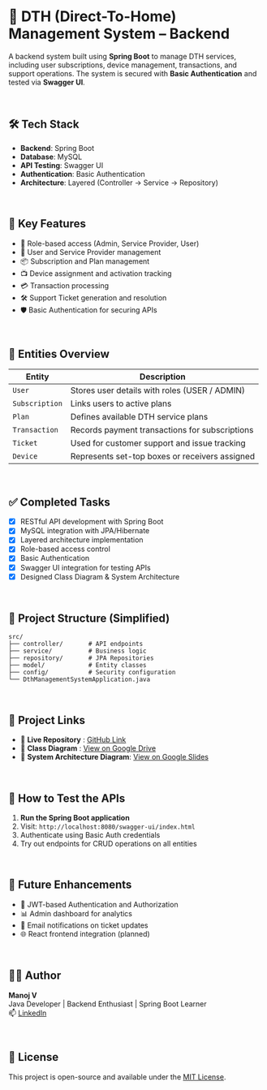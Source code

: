 # 📡 DTH (Direct-To-Home) Management System – Backend

A backend system built using **Spring Boot** to manage DTH services, including user subscriptions, device management, transactions, and support operations. The system is secured with **Basic Authentication** and tested via **Swagger UI**.

<br>

## 🛠️ Tech Stack

- **Backend**: Spring Boot
- **Database**: MySQL
- **API Testing**: Swagger UI
- **Authentication**: Basic Authentication
- **Architecture**: Layered (Controller → Service → Repository)

<br>

## 📌 Key Features

- 🔐 Role-based access (Admin, Service Provider, User)
- 👥 User and Service Provider management
- 📦 Subscription and Plan management
- 📺 Device assignment and activation tracking
- 💳 Transaction processing
- 🛠️ Support Ticket generation and resolution
- 🛡️ Basic Authentication for securing APIs

<br>

## 🧩 Entities Overview

| Entity       | Description                                        |
|--------------|----------------------------------------------------|
| `User`       | Stores user details with roles (USER / ADMIN)     |
| `Subscription` | Links users to active plans                      |
| `Plan`       | Defines available DTH service plans                |
| `Transaction`| Records payment transactions for subscriptions    |
| `Ticket`     | Used for customer support and issue tracking       |
| `Device`     | Represents set-top boxes or receivers assigned     |

<br>

## ✅ Completed Tasks

- [x] RESTful API development with Spring Boot
- [x] MySQL integration with JPA/Hibernate
- [x] Layered architecture implementation
- [x] Role-based access control
- [x] Basic Authentication
- [x] Swagger UI integration for testing APIs
- [x] Designed Class Diagram & System Architecture

<br>

## 📂 Project Structure (Simplified)
```
src/
├── controller/       # API endpoints
├── service/          # Business logic
├── repository/       # JPA Repositories
├── model/            # Entity classes
├── config/           # Security configuration
└── DthManagementSystemApplication.java
```

<br>


## 🔗 Project Links

- 🚀 **Live Repository**   : [GitHub Link](https://github.com/manoj-098/DTH-Management-System)
- 🧱 **Class Diagram**     : [View on Google Drive](https://drive.google.com/file/d/1deXVclNSWhhBY7yygzW9RbmII4jkTVJg/view?usp=sharing)
- 🧭 **System Architecture Diagram**: [View on Google Slides](https://docs.google.com/presentation/d/1jXJaw4jKcN04QT7vP_NUraOR3cfE3QkGuLiO4wMwrQY/edit?usp=sharing)

<br>

## 🧪 How to Test the APIs

1. **Run the Spring Boot application**
2. Visit: `http://localhost:8080/swagger-ui/index.html`
3. Authenticate using Basic Auth credentials
4. Try out endpoints for CRUD operations on all entities

<br>

## 🧱 Future Enhancements

- 🔐 JWT-based Authentication and Authorization
- 📊 Admin dashboard for analytics
- 📧 Email notifications on ticket updates
- 🌐 React frontend integration (planned)

<br>

## 🙋‍♂️ Author

**Manoj V**  
Java Developer | Backend Enthusiast | Spring Boot Learner  
📫 [LinkedIn](https://www.linkedin.com/in/manoj-098)

<br>

## 📃 License

This project is open-source and available under the [MIT License](LICENSE).
